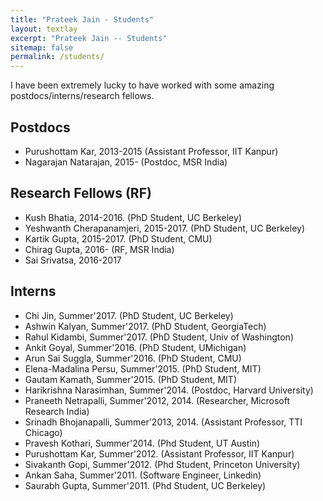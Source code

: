 ```yaml
---
title: "Prateek Jain - Students"
layout: textlay
excerpt: "Prateek Jain -- Students"
sitemap: false
permalink: /students/
---
```

I have been extremely lucky to have worked with some amazing postdocs/interns/research fellows. 

## Postdocs
* Purushottam Kar, 2013-2015
  (Assistant Professor, IIT Kanpur)
* Nagarajan Natarajan, 2015-
  (Postdoc, MSR India)
  

## Research Fellows (RF)
* Kush Bhatia, 2014-2016.
  (PhD Student, UC Berkeley)
* Yeshwanth Cherapanamjeri, 2015-2017.
  (PhD Student, UC Berkeley)
* Kartik Gupta, 2015-2017. 
  (PhD Student, CMU)
* Chirag Gupta, 2016-
  (RF, MSR India)
* Sai Srivatsa, 2016-2017


## Interns
* Chi Jin, Summer'2017. (PhD Student, UC Berkeley)
* Ashwin Kalyan, Summer'2017. (PhD Student, GeorgiaTech)
* Rahul Kidambi, Summer'2017. (PhD Student, Univ of Washington)
* Ankit Goyal, Summer'2016. (PhD Student, UMichigan)
* Arun Sai Suggla, Summer'2016. (PhD Student, CMU)
* Elena-Madalina Persu, Summer'2015. (PhD Student, MIT)
* Gautam Kamath, Summer'2015. (PhD Student, MIT)
* Harikrishna Narasimhan, Summer'2014.
  (Postdoc, Harvard University)
* Praneeth Netrapalli, Summer'2012, 2014.
  (Researcher, Microsoft Research India)
* Srinadh Bhojanapalli, Summer'2013, 2014.
  (Assistant Professor, TTI Chicago)
* Pravesh Kothari, Summer'2014.
  (Phd Student, UT Austin)
* Purushottam Kar, Summer'2012.
  (Assistant Professor, IIT Kanpur)
* Sivakanth Gopi, Summer'2012.
  (Phd Student, Princeton University)
* Ankan Saha, Summer'2011.
  (Software Engineer, Linkedin)
* Saurabh Gupta, Summer'2011.
  (Phd Student, UC Berkeley)




